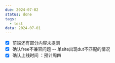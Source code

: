 ```yaml
---
due: 2024-07-02
status: done
tags:
  - test
data: 2024-07-01
---
```


- [x] 前端还有部分内容未提测
- [x] 确认free不兼容问题 -- 单site出现dut不匹配的情况
- [x] 确认上线时间 ：预计周四
